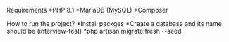 Requirements 
*PHP 8.1 
*MariaDB (MySQL)
*Composer

How to run the project?
*Install packges 
*Create a database and its name should be (interview-test)
*php artisan migrate:fresh --seed

